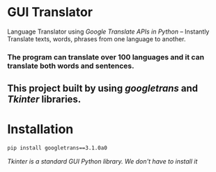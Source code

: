 # **GUI Translator**

Language Translator using *Google Translate APIs in Python* – Instantly Translate texts, words, phrases from one language to another.

### The program can translate over 100 languages and it can translate both words and sentences.

## This project built by using *googletrans* and *Tkinter* libraries.


# Installation


```bash
pip install googletrans==3.1.0a0
```

*Tkinter is a standard GUI Python library. We don't have to install it*

